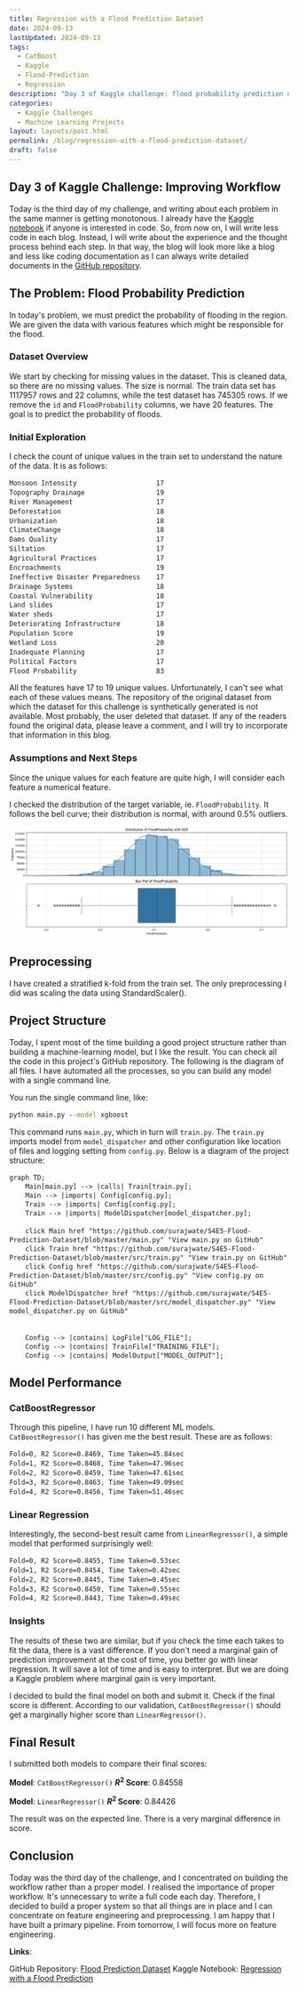 ```yaml
---
title: Regression with a Flood Prediction Dataset
date: 2024-09-13
lastUpdated: 2024-09-13
tags:
  - CatBoost
  - Kaggle
  - Flood-Prediction
  - Regression
description: "Day 3 of Kaggle challenge: flood probability prediction using regression models and project automation."
categories:
  - Kaggle Challenges
  - Machine Learning Projects
layout: layouts/post.html
permalink: /blog/regression-with-a-flood-prediction-dataset/
draft: false
---
```



## Day 3 of Kaggle Challenge: Improving Workflow


Today is the third day of my challenge, and writing about each problem in the same manner is getting monotonous. I already have the [Kaggle notebook](https://www.kaggle.com/code/surajwate/s4e5-flood-prediction) if anyone is interested in code. So, from now on, I will write less code in each blog. Instead, I will write about the experience and the thought process behind each step. In that way, the blog will look more like a blog and less like coding documentation as I can always write detailed documents in the [GitHub repository](https://github.com/surajwate/S4E5-Flood-Prediction-Dataset). 

## The Problem: Flood Probability Prediction

In today's problem, we must predict the probability of flooding in the region. We are given the data with various features which might be responsible for the flood.


### Dataset Overview

We start by checking for missing values in the dataset. This is cleaned data, so there are no missing values. The size is normal. The train data set has 1117957 rows and 22 columns, while the test dataset has 745305 rows. If we remove the `id` and `FloodProbability` columns, we have 20 features. The goal is to predict the probability of floods.

### Initial Exploration

I check the count of unique values in the train set to understand the nature of the data. It is as follows:

```txt
Monsoon Intensity                    17
Topography Drainage                  19
River Management                     17
Deforestation                        18
Urbanization                         18
ClimateChange                        18
Dams Quality                         17
Siltation                            17
Agricultural Practices               17
Encroachments                        19
Ineffective Disaster Preparedness    17
Drainage Systems                     18
Coastal Vulnerability                18
Land slides                          17
Water sheds                          17
Deteriorating Infrastructure         18
Population Score                     19
Wetland Loss                         20
Inadequate Planning                  17
Political Factors                    17
Flood Probability                    83
```

All the features have 17 to 19 unique values. Unfortunately, I can't see what each of these values means. The repository of the original dataset from which the dataset for this challenge is synthetically generated is not available. Most probably, the user deleted that dataset. If any of the readers found the original data, please leave a comment, and I will try to incorporate that information in this blog. 

### Assumptions and Next Steps

Since the unique values for each feature are quite high, I will consider each feature a numerical feature.

I checked the distribution of the target variable, ie. `FloodProbability`. It follows the bell curve; their distribution is normal, with around 0.5% outliers.

![Kaggle S4E5: Distribution of Target Variable (FloodProbability)](/assets/images/Kaggle-S4E5-Distribution-of-Target-Feature.png)



## Preprocessing

I have created a stratified k-fold from the train set. The only preprocessing I did was scaling the data using StandardScaler().


## Project Structure

Today, I spent most of the time building a good project structure rather than building a machine-learning model, but I like the result. You can check all the code in this project's GitHub repository. The following is the diagram of all files. I have automated all the processes, so you can build any model with a single command line.

You run the single command line, like:
```cmd
python main.py --model xgboost
```

This command runs `main.py`, which in turn will `train.py`. The `train.py` imports model from `model_dispatcher` and other configuration like location of files and logging setting from `config.py`. Below is a diagram of the project structure:



```mermaid
graph TD;
    Main[main.py] --> |calls| Train[train.py];
    Main --> |imports| Config[config.py];
    Train --> |imports| Config[config.py];
    Train --> |imports| ModelDispatcher[model_dispatcher.py];

    click Main href "https://github.com/surajwate/S4E5-Flood-Prediction-Dataset/blob/master/main.py" "View main.py on GitHub"
    click Train href "https://github.com/surajwate/S4E5-Flood-Prediction-Dataset/blob/master/src/train.py" "View train.py on GitHub"
    click Config href "https://github.com/surajwate/S4E5-Flood-Prediction-Dataset/blob/master/src/config.py" "View config.py on GitHub"
    click ModelDispatcher href "https://github.com/surajwate/S4E5-Flood-Prediction-Dataset/blob/master/src/model_dispatcher.py" "View model_dispatcher.py on GitHub"


	Config --> |contains| LogFile["LOG_FILE"];
    Config --> |contains| TrainFile["TRAINING_FILE"];
    Config --> |contains| ModelOutput["MODEL_OUTPUT"];
```



## Model Performance

### CatBoostRegressor

Through this pipeline, I have run 10 different ML models. `CatBoostRegressor()` has given me the best result. These are as follows:

```cmd
Fold=0, R2 Score=0.8469, Time Taken=45.84sec
Fold=1, R2 Score=0.8468, Time Taken=47.96sec
Fold=2, R2 Score=0.8459, Time Taken=47.61sec
Fold=3, R2 Score=0.8463, Time Taken=49.09sec
Fold=4, R2 Score=0.8456, Time Taken=51.46sec
```

### Linear Regression

Interestingly, the second-best result came from `LinearRegressor()`, a simple model that performed surprisingly well:

```cmd
Fold=0, R2 Score=0.8455, Time Taken=0.53sec
Fold=1, R2 Score=0.8454, Time Taken=0.42sec
Fold=2, R2 Score=0.8445, Time Taken=0.45sec
Fold=3, R2 Score=0.8450, Time Taken=0.55sec
Fold=4, R2 Score=0.8443, Time Taken=0.49sec
```


### Insights

The results of these two are similar, but if you check the time each takes to fit the data, there is a vast difference. If you don't need a marginal gain of prediction improvement at the cost of time, you better go with linear regression. It will save a lot of time and is easy to interpret. But we are doing a Kaggle problem where marginal gain is very important. 


I decided to build the final model on both and submit it. Check if the final score is different. According to our validation, `CatBoostRegressor()` should get a marginally higher score than `LinearRegressor()`.


## Final Result

I submitted both models to compare their final scores:

**Model**: `CatBoostRegressor()`
**$R^2$ Score**: 0.84558

**Model**: `LinearRegressor()`
**$R^2$ Score**: 0.84426

The result was on the expected line. There is a very marginal difference in score. 

## Conclusion

Today was the third day of the challenge, and I concentrated on building the workflow rather than a proper model. I realised the importance of proper workflow. It's unnecessary to write a full code each day. Therefore, I decided to build a proper system so that all things are in place and I can concentrate on feature engineering and preprocessing. I am happy that I have built a primary pipeline. From tomorrow, I will focus more on feature engineering.


**Links**:

GitHub Repository: [Flood Prediction Dataset](https://github.com/surajwate/S4E5-Flood-Prediction-Dataset)
Kaggle Notebook: [Regression with a Flood Prediction](https://www.kaggle.com/code/surajwate/s4e5-flood-prediction)

